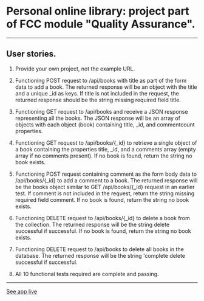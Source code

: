 

# Personal online library: project part of FCC module "Quality Assurance".
___
**User stories.**
---
1. Provide your own project, not the example URL.

2. Functioning POST request to /api/books with title as part of the form data to add a book. The returned response will be an object with the title and a unique _id as keys. If title is not included in the request, the returned response should be the string missing required field title.

3. Functioning GET request to /api/books and receive a JSON response representing all the books. The JSON response will be an array of objects with each object (book) containing title, _id, and commentcount properties.

4. Functioning GET request to /api/books/{_id} to retrieve a single object of a book containing the properties title, _id, and a comments array (empty array if no comments present). If no book is found, return the string no book exists.

5. Functioning POST request containing comment as the form body data to /api/books/{_id} to add a comment to a book. The returned response will be the books object similar to GET /api/books/{_id} request in an earlier test. If comment is not included in the request, return the string missing required field comment. If no book is found, return the string no book exists.

6. Functioning DELETE request to /api/books/{_id} to delete a book from the collection. The returned response will be the string delete successful if successful. If no book is found, return the string no book exists.

7. Functioning DELETE request to /api/books to delete all books in the database. The returned response will be the string 'complete delete successful if successful.

9. All 10 functional tests required are complete and passing.

___

[See app live](https://personal-library-modified.glitch.me)
